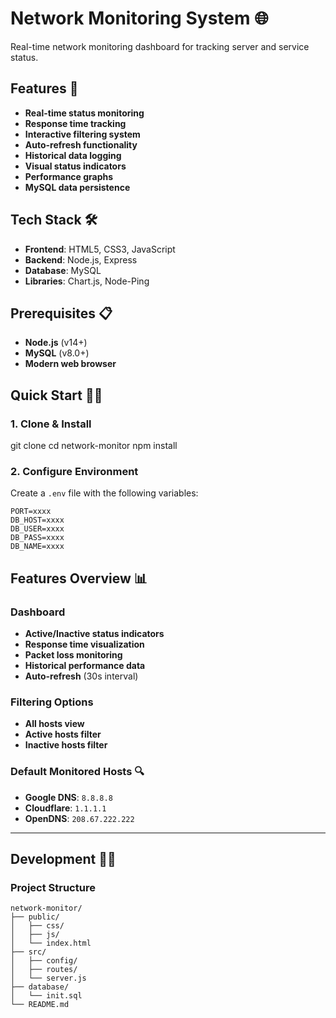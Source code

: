 # Network Monitoring System 🌐

Real-time network monitoring dashboard for tracking server and service status.

## Features 🚀

- **Real-time status monitoring**
- **Response time tracking**
- **Interactive filtering system**
- **Auto-refresh functionality**
- **Historical data logging**
- **Visual status indicators**
- **Performance graphs**
- **MySQL data persistence**

## Tech Stack 🛠️

- **Frontend**: HTML5, CSS3, JavaScript
- **Backend**: Node.js, Express
- **Database**: MySQL
- **Libraries**: Chart.js, Node-Ping

## Prerequisites 📋

- **Node.js** (v14+)
- **MySQL** (v8.0+)
- **Modern web browser**

## Quick Start 🏃‍♂️

### 1. Clone & Install
git clone
cd network-monitor
npm install


### 2. Configure Environment
Create a `.env` file with the following variables:

```env
PORT=xxxx
DB_HOST=xxxx
DB_USER=xxxx
DB_PASS=xxxx
DB_NAME=xxxx
```


## Features Overview 📊

### Dashboard

- **Active/Inactive status indicators**
- **Response time visualization**
- **Packet loss monitoring**
- **Historical performance data**
- **Auto-refresh** (30s interval)

### Filtering Options

- **All hosts view**
- **Active hosts filter**
- **Inactive hosts filter**

### Default Monitored Hosts 🔍

- **Google DNS**: `8.8.8.8`
- **Cloudflare**: `1.1.1.1`
- **OpenDNS**: `208.67.222.222`

---

## Development 👨‍💻

### Project Structure

```
network-monitor/
├── public/
│   ├── css/
│   ├── js/
│   └── index.html
├── src/
│   ├── config/
│   ├── routes/
│   └── server.js
├── database/
│   └── init.sql
└── README.md
```
```
